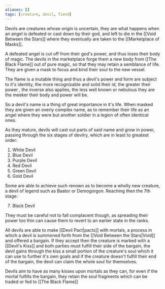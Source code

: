 ```yaml
---
aliases: []
tags: [creature, devil, fiend]
---
```

Devils are creatures whose origin is uncertain, they are what happens when an angel is defeated or cast down by their god, and left to die in the [[Void Between the Stars]] where they eventually are taken to the [[Marketplace of Masks]].

A defeated angel is cut off from their god's power, and thus loses their body of magic. The devils in the marketplace forge them a new body from [[The Black Flame]] out of pure magic, so that they may retain a semblance of life.
They are given a mask to focus and bind their soul to the new vessel.

The flame is a mutable thing and thus a devil's power and form are subject to it's identity, the more recognizable and solid their id, the greater their power , the inverse also applies, the less well known or nebulous they are the meeker their body and power will be.

So a devil's name is a thing of great importance in it's life. When masked they are given an overly complex name, as to remember their life as an angel where they were but another soldier in a legion of often identical ones.

As they mature, devils will cast out parts of said name and grow in power, passing through the six stages of devilry, which are in least to greatest order:

1. White Devil
2. Blue Devil
3. Purple Devil
4. Red Devil
5. Green Devil
6. Gold Devil

Some are able to achieve such renown as to become a wholly new creature, a devil of legend such as Baator or Demogorgon. Reaching then the 7th stage:

7. Black Devil

They must be careful not to fall complacent though, as spreading their power too thin can cause them to revert to an earlier state in the ranks.


All devils are able to make [[Devil Pact|pacts]] with mortals, a process in which a devil is summoned forth from the [[Void Between the Stars|Void]] and offered a bargain. If they accept then the creature is marked with a [[Devil's Kiss]] and both parties must fulfill their side of the bargain, the devil gains through the kiss a small portion of the creature's soul which it can use to further it's own goals and if the creature doesn't fulfill their end of the bargain, the devil can claim the whole soul for themselves.

Devils aim to have as many kisses upon mortals as they can, for even if the mortal fulfills the bargain, they retain the soul fragments which can be traded or fed to [[The Black Flame]]